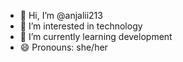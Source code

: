 - 👋 Hi, I’m @anjalii213
- 👀 I’m interested in technology
- 🌱 I’m currently learning development
- 😄 Pronouns: she/her
  

<!---
anjalii213/anjalii213 is a ✨ special ✨ repository because its `README.md` (this file) appears on your GitHub profile.
You can click the Preview link to take a look at your changes.
--->
